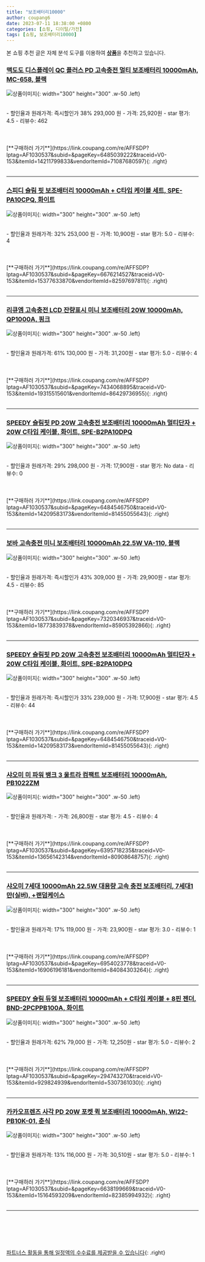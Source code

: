```yaml
---
title: "보조배터리10000"
author: coupang6
date: 2023-07-11 18:38:00 +0800
categories: [쇼핑, 디이털/가전]
tags: [쇼핑, 보조배터리10000]
---
```


본 쇼핑 추천 글은 자체 분석 도구를 이용하여 [**상품**](https://link.coupang.com/a/bao1ui)을 추천하고 있습니다.

### [맥도도 디스플레이 QC 플러스 PD 고속충전 멀티 보조배터리 10000mAh, MC-658, 블랙](https://link.coupang.com/re/AFFSDP?lptag=AF1030537&subid=&pageKey=6485039222&traceid=V0-153&itemId=14211799833&vendorItemId=71087680597)

![상품이미지](https://thumbnail6.coupangcdn.com/thumbnails/remote/230x230ex/image/retail/images/8229680502805417-5d25e70c-31ca-4c04-a69f-65ccf586c4ce.jpg){: width="300" height="300" .w-50 .left}


<br>
- 할인율과 원래가격: 즉시할인가 38%  293,000   원
- 가격: 25,920원
- star 평가: 4.5
- 리뷰수: 462
<br>
<br>
<br>
<br>
[**구매하러 가기**](https://link.coupang.com/re/AFFSDP?lptag=AF1030537&subid=&pageKey=6485039222&traceid=V0-153&itemId=14211799833&vendorItemId=71087680597){: .right}
<br>
<br>

---

### [스피디 슬림 핏 보조배터리 10000mAh + C타입 케이블 세트, SPE-PA10CPQ, 화이트](https://link.coupang.com/re/AFFSDP?lptag=AF1030537&subid=&pageKey=6676214527&traceid=V0-153&itemId=15377633870&vendorItemId=82597697811)

![상품이미지](https://thumbnail10.coupangcdn.com/thumbnails/remote/230x230ex/image/retail/images/2285505153967038-72e7f8b1-cb27-4ac7-afdc-c3a79fc1e250.jpg){: width="300" height="300" .w-50 .left}


<br>
- 할인율과 원래가격: 32%  253,000   원
- 가격: 10,900원
- star 평가: 5.0
- 리뷰수: 4
<br>
<br>
<br>
<br>
[**구매하러 가기**](https://link.coupang.com/re/AFFSDP?lptag=AF1030537&subid=&pageKey=6676214527&traceid=V0-153&itemId=15377633870&vendorItemId=82597697811){: .right}
<br>
<br>

---

### [리큐엠 고속충전 LCD 잔량표시 미니 보조배터리 20W 10000mAh, QP1000A, 핑크](https://link.coupang.com/re/AFFSDP?lptag=AF1030537&subid=&pageKey=7434068895&traceid=V0-153&itemId=19315515601&vendorItemId=86429736955)

![상품이미지](https://thumbnail6.coupangcdn.com/thumbnails/remote/230x230ex/image/retail/images/2023/06/30/10/7/55003529-4077-4905-ba2e-eea282dd0dc5.jpg){: width="300" height="300" .w-50 .left}


<br>
- 할인율과 원래가격: 61%  130,000   원
- 가격: 31,200원
- star 평가: 5.0
- 리뷰수: 4
<br>
<br>
<br>
<br>
[**구매하러 가기**](https://link.coupang.com/re/AFFSDP?lptag=AF1030537&subid=&pageKey=7434068895&traceid=V0-153&itemId=19315515601&vendorItemId=86429736955){: .right}
<br>
<br>

---

### [SPEEDY 슬림핏 PD 20W 고속충전 보조배터리 10000mAh 멀티단자 + 20W C타입 케이블, 화이트, SPE-B2PA10DPQ](https://link.coupang.com/re/AFFSDP?lptag=AF1030537&subid=&pageKey=6484546750&traceid=V0-153&itemId=14209583173&vendorItemId=81455055643)

![상품이미지](https://thumbnail10.coupangcdn.com/thumbnails/remote/230x230ex/image/retail/images/4816152038350418-0e44c06a-7589-4b13-b7aa-511a03c46a2f.jpg){: width="300" height="300" .w-50 .left}


<br>
- 할인율과 원래가격: 29%  298,000   원
- 가격: 17,900원
- star 평가: No data
- 리뷰수: 0
<br>
<br>
<br>
<br>
[**구매하러 가기**](https://link.coupang.com/re/AFFSDP?lptag=AF1030537&subid=&pageKey=6484546750&traceid=V0-153&itemId=14209583173&vendorItemId=81455055643){: .right}
<br>
<br>

---

### [보바 고속충전 미니 보조배터리 10000mAh 22.5W VA-110, 블랙](https://link.coupang.com/re/AFFSDP?lptag=AF1030537&subid=&pageKey=7320346937&traceid=V0-153&itemId=18773839378&vendorItemId=85905392866)

![상품이미지](https://thumbnail9.coupangcdn.com/thumbnails/remote/230x230ex/image/vendor_inventory/2812/ae01f97c99c08ffd5fec42870508602bf44127c2047bd742205bd64f5200.jpg){: width="300" height="300" .w-50 .left}


<br>
- 할인율과 원래가격: 즉시할인가 43%  309,000   원
- 가격: 29,900원
- star 평가: 4.5
- 리뷰수: 85
<br>
<br>
<br>
<br>
[**구매하러 가기**](https://link.coupang.com/re/AFFSDP?lptag=AF1030537&subid=&pageKey=7320346937&traceid=V0-153&itemId=18773839378&vendorItemId=85905392866){: .right}
<br>
<br>

---

### [SPEEDY 슬림핏 PD 20W 고속충전 보조배터리 10000mAh 멀티단자 + 20W C타입 케이블, 화이트, SPE-B2PA10DPQ](https://link.coupang.com/re/AFFSDP?lptag=AF1030537&subid=&pageKey=6484546750&traceid=V0-153&itemId=14209583173&vendorItemId=81455055643)

![상품이미지](https://thumbnail10.coupangcdn.com/thumbnails/remote/230x230ex/image/retail/images/4816152038350418-0e44c06a-7589-4b13-b7aa-511a03c46a2f.jpg){: width="300" height="300" .w-50 .left}


<br>
- 할인율과 원래가격: 즉시할인가 33%  239,000   원
- 가격: 17,900원
- star 평가: 4.5
- 리뷰수: 44
<br>
<br>
<br>
<br>
[**구매하러 가기**](https://link.coupang.com/re/AFFSDP?lptag=AF1030537&subid=&pageKey=6484546750&traceid=V0-153&itemId=14209583173&vendorItemId=81455055643){: .right}
<br>
<br>

---

### [샤오미 미 파워 뱅크 3 울트라 컴팩트 보조배터리 10000mAh, PB1022ZM](https://link.coupang.com/re/AFFSDP?lptag=AF1030537&subid=&pageKey=6395718235&traceid=V0-153&itemId=13656142314&vendorItemId=80908648757)

![상품이미지](https://thumbnail9.coupangcdn.com/thumbnails/remote/230x230ex/image/retail/images/728685810312724-ee6bdbed-5719-4705-8ce4-29a97d1da54b.jpg){: width="300" height="300" .w-50 .left}


<br>
- 할인율과 원래가격: 
- 가격: 26,800원
- star 평가: 4.5
- 리뷰수: 4
<br>
<br>
<br>
<br>
[**구매하러 가기**](https://link.coupang.com/re/AFFSDP?lptag=AF1030537&subid=&pageKey=6395718235&traceid=V0-153&itemId=13656142314&vendorItemId=80908648757){: .right}
<br>
<br>

---

### [샤오미 7세대 10000mAh 22.5W 대용량 고속 충전 보조배터리, 7세대1만(실버), +랜덤케이스](https://link.coupang.com/re/AFFSDP?lptag=AF1030537&subid=&pageKey=6954023778&traceid=V0-153&itemId=16906196181&vendorItemId=84084303264)

![상품이미지](https://thumbnail6.coupangcdn.com/thumbnails/remote/230x230ex/image/vendor_inventory/de1d/733d422b499839d46167a7a8d5fa493edf2b7bd25422d5031afed899879e.jpg){: width="300" height="300" .w-50 .left}


<br>
- 할인율과 원래가격: 17%  119,000   원
- 가격: 23,900원
- star 평가: 3.0
- 리뷰수: 1
<br>
<br>
<br>
<br>
[**구매하러 가기**](https://link.coupang.com/re/AFFSDP?lptag=AF1030537&subid=&pageKey=6954023778&traceid=V0-153&itemId=16906196181&vendorItemId=84084303264){: .right}
<br>
<br>

---

### [SPEEDY 슬림 듀얼 보조배터리 10000mAh + C타입 케이블 + 8핀 젠더, BND-2PCPPB100A, 화이트](https://link.coupang.com/re/AFFSDP?lptag=AF1030537&subid=&pageKey=294743270&traceid=V0-153&itemId=929824939&vendorItemId=5307361030)

![상품이미지](https://thumbnail9.coupangcdn.com/thumbnails/remote/230x230ex/image/retail/images/7899025571755727-9d138b85-2765-4cab-bb84-ce7194d949c2.jpg){: width="300" height="300" .w-50 .left}


<br>
- 할인율과 원래가격: 62%  79,000   원
- 가격: 12,250원
- star 평가: 5.0
- 리뷰수: 2
<br>
<br>
<br>
<br>
[**구매하러 가기**](https://link.coupang.com/re/AFFSDP?lptag=AF1030537&subid=&pageKey=294743270&traceid=V0-153&itemId=929824939&vendorItemId=5307361030){: .right}
<br>
<br>

---

### [카카오프렌즈 사각 PD 20W 포켓 퀵 보조배터리 10000mAh, WI22-PB10K-01, 춘식](https://link.coupang.com/re/AFFSDP?lptag=AF1030537&subid=&pageKey=6638199669&traceid=V0-153&itemId=15164593209&vendorItemId=82385994932)

![상품이미지](https://thumbnail9.coupangcdn.com/thumbnails/remote/230x230ex/image/retail/images/1345749439183093-91c93e6e-52f5-4c55-a568-6c225be9bad8.jpg){: width="300" height="300" .w-50 .left}


<br>
- 할인율과 원래가격: 13%  116,000   원
- 가격: 30,510원
- star 평가: 5.0
- 리뷰수: 1
<br>
<br>
<br>
<br>
[**구매하러 가기**](https://link.coupang.com/re/AFFSDP?lptag=AF1030537&subid=&pageKey=6638199669&traceid=V0-153&itemId=15164593209&vendorItemId=82385994932){: .right}
<br>
<br>

---
<br><br><br><br><br> [파트너스 활동을 통해 일정액의 수수료를 제공받을 수 있습니다](https://link.coupang.com/a/bao1ui){: .right}
